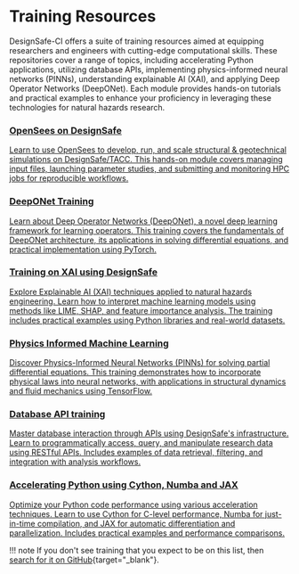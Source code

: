 # Training Resources

DesignSafe-CI offers a suite of training resources aimed at equipping researchers and engineers with cutting-edge computational skills. These repositories cover a range of topics, including accelerating Python applications, utilizing database APIs, implementing physics-informed neural networks (PINNs), understanding explainable AI (XAI), and applying Deep Operator Networks (DeepONet). Each module provides hands-on tutorials and practical examples to enhance your proficiency in leveraging these technologies for natural hazards research.

<section class="section--light">
    <div class="grid">
        <a class="card--plain" href="https://DesignSafe-CI.github.io/training-OpenSees-on-DesignSafe" target="_blank">
            <h3>
OpenSees on DesignSafe
            </h3>
            <p>
Learn to use OpenSees to develop, run, and scale structural & geotechnical simulations on DesignSafe/TACC. This hands-on module covers managing input files, launching parameter studies, and submitting and monitoring HPC jobs for reproducible workflows.
            </p>
        </a>
        <a class="card--plain" href="https://DesignSafe-CI.github.io/training-deeponet" target="_blank">
            <h3>
DeepONet Training
            </h3>
            <p>
Learn about Deep Operator Networks (DeepONet), a novel deep learning framework for learning operators. This training covers the fundamentals of DeepONet architecture, its applications in solving differential equations, and practical implementation using PyTorch.
            </p>
        </a>
        <a class="card--plain" href="https://DesignSafe-CI.github.io/training-xai" target="_blank">
            <h3>
Training on XAI using DesignSafe
            </h3>
            <p>
Explore Explainable AI (XAI) techniques applied to natural hazards engineering. Learn how to interpret machine learning models using methods like LIME, SHAP, and feature importance analysis. The training includes practical examples using Python libraries and real-world datasets.
            </p>
        </a>
        <a class="card--plain" href="https://DesignSafe-CI.github.io/training-pinn" target="_blank">
            <h3>
Physics Informed Machine Learning
            </h3>
            <p>
Discover Physics-Informed Neural Networks (PINNs) for solving partial differential equations. This training demonstrates how to incorporate physical laws into neural networks, with applications in structural dynamics and fluid mechanics using TensorFlow.
            </p>
        </a>
        <a class="card--plain" href="https://DesignSafe-CI.github.io/training-database-api" target="_blank">
            <h3>
Database API training
            </h3>
            <p>
Master database interaction through APIs using DesignSafe's infrastructure. Learn to programmatically access, query, and manipulate research data using RESTful APIs. Includes examples of data retrieval, filtering, and integration with analysis workflows.
            </p>
        </a>
        <a class="card--plain" href="https://DesignSafe-CI.github.io/training-accelerating-python" target="_blank">
            <h3>
Accelerating Python using Cython, Numba and JAX
            </h3>
            <p>
Optimize your Python code performance using various acceleration techniques. Learn to use Cython for C-level performance, Numba for just-in-time compilation, and JAX for automatic differentiation and parallelization. Includes practical examples and performance comparisons.
            </p>
        </a>
    </div>
</section>

!!! note
    If you don't see training that you expect to be on this list, then [search for it on GitHub](https://github.com/DesignSafe-CI?q=training#org-profile-repositories){target="_blank"}.
